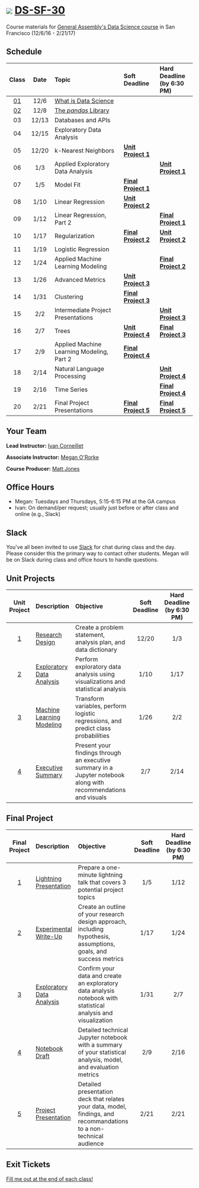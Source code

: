 # ![](https://ga-dash.s3.amazonaws.com/production/assets/logo-9f88ae6c9c3871690e33280fcf557f33.png) [DS-SF-30](https://github.com/ga-students/DS-SF-30)

Course materials for [General Assembly's Data Science course](https://generalassemb.ly/education/data-science/san-francisco) in San Francisco (12/6/16 - 2/21/17)

## Schedule

| Class | Date | Topic | Soft Deadline | Hard Deadline<br/>(by 6:30 PM) |
|:---:|:---:|:---|:---|:---|
| [01](./classes/01) | 12/6 | [What is Data Science](./classes/01) | | |
| [02](./classes/02) | 12/8 | [The _pandas_ Library](./classes/02) | | |
| 03 | 12/13 | Databases and APIs | | |
| 04 | 12/15 | Exploratory Data Analysis | | |
| 05 | 12/20 | k-Nearest Neighbors | **[Unit Project 1](./unit-project/1)** | |
| 06 | 1/3 | Applied Exploratory Data Analysis | | **[Unit Project 1](./unit-project/1)** |
| 07 | 1/5 | Model Fit | **[Final Project 1](./final-project/1)** | |
| 08 | 1/10 | Linear Regression | **[Unit Project 2](./unit-project/2)** | |
| 09 | 1/12 | Linear Regression, Part 2 | | **[Final Project 1](./final-project/1)** |
| 10 | 1/17 | Regularization | **[Final Project 2](./final-project/2)** | **[Unit Project 2](./unit-project/2)** |
| 11 | 1/19 | Logistic Regression | | |
| 12 | 1/24 | Applied Machine Learning Modeling | | **[Final Project 2](./final-project/2)** |
| 13 | 1/26 | Advanced Metrics | **[Unit Project 3](./unit-project/3)** | |
| 14 | 1/31 | Clustering | **[Final Project 3](./final-project/3)** | |
| 15 | 2/2 | Intermediate Project Presentations | | **[Unit Project 3](./unit-project/3)** |
| 16 | 2/7 | Trees | **[Unit Project 4](./unit-project/4)** | **[Final Project 3](./final-project/3)** |
| 17 | 2/9 | Applied Machine Learning Modeling, Part 2 | **[Final Project 4](./final-project/4)** | |
| 18 | 2/14 | Natural Language Processing | | **[Unit Project 4](./unit-project/4)** |
| 19 | 2/16 | Time Series | | **[Final Project 4](./final-project/4)** |
| 20 | 2/21 | Final Project Presentations | **[Final Project 5](./final-project/5)** | **[Final Project 5](./final-project/5)** |

## Your Team

**Lead Instructor:** [Ivan Corneillet](mailto:ivan@paspeur.com)

**Associate Instructor:** [Megan O'Rorke](mailto:megororke@gmail.com)

**Course Producer:** [Matt Jones](mailto:studentservicesSF@ga.co)

## Office Hours

- Megan: Tuesdays and Thursdays, 5:15-6:15 PM at the GA campus
- Ivan: On demand/per request; usually just before or after class and online (e.g., Slack)

## Slack

You've all been invited to use [Slack](https://ds-sf-30.slack.com) for chat during class and the day.  Please consider this the primary way to contact other students.  Megan will be on Slack during class and office hours to handle questions.

## Unit Projects

| Unit Project | Description | Objective | Soft Deadline | Hard Deadline<br/>(by 6:30 PM) |
|:---:|:---|:---|:---:|:---:|
| [1](./unit-project/1) | [Research Design](./unit-project/1) | Create a problem statement, analysis plan, and data dictionary | 12/20 | 1/3 |
| [2](./unit-project/2) | [Exploratory Data Analysis](./unit-project/2) | Perform exploratory data analysis using visualizations and statistical analysis | 1/10 | 1/17 |
| [3](./unit-project/3) | [Machine Learning Modeling](./unit-project/3) | Transform variables, perform logistic regressions, and predict class probabilities | 1/26 | 2/2 |
| [4](./unit-project/4) | [Executive Summary](./unit-project/4) | Present your findings through an executive summary in a Jupyter notebook along with recommendations and visuals | 2/7 | 2/14 |

## Final Project

| Final Project | Description | Objective | Soft Deadline | Hard Deadline<br/>(by 6:30 PM) |
|:---:|:---|:---|:---:|:---:|
| [1](./final-project/1) | [Lightning Presentation](./final-project/1) | Prepare a one-minute lightning talk that covers 3 potential project topics | 1/5 | 1/12 |
| [2](./final-project/2) | [Experimental Write-Up](./final-project/2) | Create an outline of your research design approach, including hypothesis, assumptions, goals, and success metrics | 1/17 | 1/24 |
| [3](./final-project/3) | [Exploratory Data Analysis](./final-project/3) | Confirm your data and create an exploratory data analysis notebook with statistical analysis and visualization | 1/31 | 2/7 |
| [4](./final-project/4) | [Notebook Draft](./final-project/4) | Detailed technical Jupyter notebook with a summary of your statistical analysis, model, and evaluation metrics | 2/9 | 2/16 |
| [5](./final-project/5) | [Project Presentation](./final-project/5) | Detailed presentation deck that relates your data, model, findings, and recommandations to a non-technical audience | 2/21 | 2/21 |

## Exit Tickets

[Fill me out at the end of each class!](http://tiny.cc/ds-sf-30)
